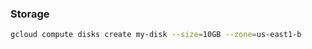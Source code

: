 ### Storage


```sh title="Create disk"
gcloud compute disks create my-disk --size=10GB --zone=us-east1-b
```